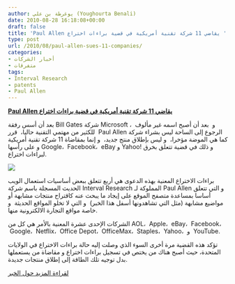 ```yaml
---
author: يوغرطة بن علي (Youghourta Benali)
date: 2010-08-28 16:18:08+00:00
draft: false
title: 'Paul Allen يقاضي 11 شركة تقنية أمريكية في قضية براءات اختراع '
type: post
url: /2010/08/paul-allen-sues-11-companies/
categories:
- أخبار الشركات
- متفرقات
tags:
- Interval Research
- patents
- Paul Allen
---
```


**[Paul Allen يقاضي 11 شركة تقنية أمريكية في قضية براءات اختراع](http://www.it-scoop.com/2010/08/paul-allen-sues-11-companies/)**




بعد أن أسس رفقة Bill Gates شركة Microsoft ،  و  بعد أن أصبح اسمه غير مألوف للكثير من مهتمي التقنية حاليا،  قرر  Paul Allen الرجوع إلى الساحة ليس بشراء شركة كما هي الموضة مؤخرا،  و ليس بإطلاق منتج جديد،  و إنما بمقاضاة 11 شركة تقنية أمريكية و على رأسها Google،  Facebook،  eBay و Yahoo! و ذلك في قضية تتعلق بخرق لبراءات اختراع.




[![](http://www.it-scoop.com/wp-content/uploads/2010/08/paul-allen.jpg)
](http://www.it-scoop.com/2010/08/paul-allen-sues-11-companies/)


براءات الاختراع المعنية بهذه الدعوى هي أربع تتعلق ببعض أساسيات استعمال الويب الحديث المسجلة باسم شركة Interval Research المملوكة لـ Paul Allen و التي تتعلق أساسا بمساعدة متصفح الموقع على إيجاد ما يبحث عنه كاقتراح منتجات مشابهة أو مواضيع مشابهة (مثل التي تشاهدونها أسفل هذا الخبر)  و التي لا تخلو المواقع الحديثة  و خاصة مواقع التجارة الالكترونية منها.

الشركات الإحدى عشرة المعنية بالأمر هي كل من AOL،  Apple،  eBay،  Facebook،  Google،  Netflix،  Office Depot،  OfficeMax،  Staples،  Yahoo،  و  YouTube.

تؤكد هذه القضية مرة أخرى السوء الذي وصلت إليه حالة براءات الاختراع في الولايات المتحدة، حيث أصبح هناك من يختص في تسجيل براءات اختراع و مقاضاة من يستعملها بدل توجيه تلك الطاقة إلى إطلاق منتجات جديدة.

[لقراءة المزيد حول الخبر](http://www.reuters.com/article/idUSTRE67Q55V20100827)
